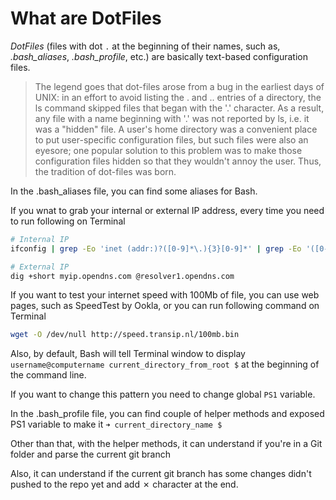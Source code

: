 # What are DotFiles

*DotFiles* (files with dot `.` at the beginning of their names, such as, *.bash_aliases*, *.bash_profile*, etc.) are basically text-based configuration files.

> The legend goes that dot-files arose from a bug in the earliest days of UNIX: in an effort to avoid listing the . and .. entries of a directory, the ls command skipped files that began with the '.' character. As a result, any file with a name beginning with '.' was not reported by ls, i.e. it was a "hidden" file. A user's home directory was a convenient place to put user-specific configuration files, but such files were also an eyesore; one popular solution to this problem was to make those configuration files hidden so that they wouldn't annoy the user. Thus, the tradition of dot-files was born.

In the .bash_aliases file, you can find some aliases for Bash.

If you wnat to grab your internal or external IP address, every time you need to run following on Terminal

```bash
# Internal IP
ifconfig | grep -Eo 'inet (addr:)?([0-9]*\.){3}[0-9]*' | grep -Eo '([0-9]*\.){3}[0-9]*' | grep -v '127.0.0.1'

# External IP
dig +short myip.opendns.com @resolver1.opendns.com
```

If you want to test your internet speed with 100Mb of file, you can use web pages, such as SpeedTest by Ookla, or you can run following command on Terminal

```bash
wget -O /dev/null http://speed.transip.nl/100mb.bin
```

Also, by default, Bash will tell Terminal window to display `username@computername current_directory_from_root $` at the beginning of the command line.

If you want to change this pattern you need to change global `PS1` variable.

In the .bash_profile file, you can find couple of helper methods and exposed PS1 variable to make it `➜ current_directory_name $`

Other than that, with the helper methods, it can understand if you're in a Git folder and parse the current git branch

Also, it can understand if the current git branch has some changes didn't pushed to the repo yet and add ✗ character at the end.
